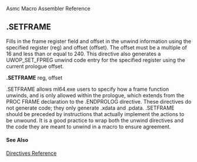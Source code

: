 Asmc Macro Assembler Reference

## .SETFRAME

Fills in the frame register field and offset in the unwind information using the specified register (reg) and offset (offset). The offset must be a multiple of 16 and less than or equal to 240\. This directive also generates a UWOP_SET_FPREG unwind code entry for the specified register using the current prologue offset.

**.SETFRAME** reg, offset

.SETFRAME allows ml64.exe users to specify how a frame function unwinds, and is only allowed within the prologue, which extends from the PROC FRAME declaration to the .ENDPROLOG directive. These directives do not generate code; they only generate .xdata and .pdata. .SETFRAME should be preceded by instructions that actually implement the actions to be unwound. It is a good practice to wrap both the unwind directives and the code they are meant to unwind in a macro to ensure agreement.

#### See Also

[Directives Reference](readme.md)
